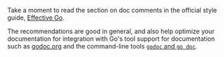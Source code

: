 Take a moment to read the section on doc comments in the official style guide,
[Effective Go](https://golang.org/doc/effective_go.html).

The recommendations are good in general, and also help optimize your documentation for integration
with Go's tool support for documentation such as [godoc.org](http://godoc.org) and the command-line
tools [`godoc` and `go doc`](http://whipperstacker.com/2015/09/30/go-documentation-godoc-godoc-godoc-org-and-go-doc/).
